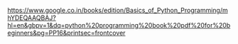https://www.google.co.in/books/edition/Basics_of_Python_Programming/mhYDEQAAQBAJ?hl=en&gbpv=1&dq=python%20programming%20book%20pdf%20for%20beginners&pg=PP16&printsec=frontcover
